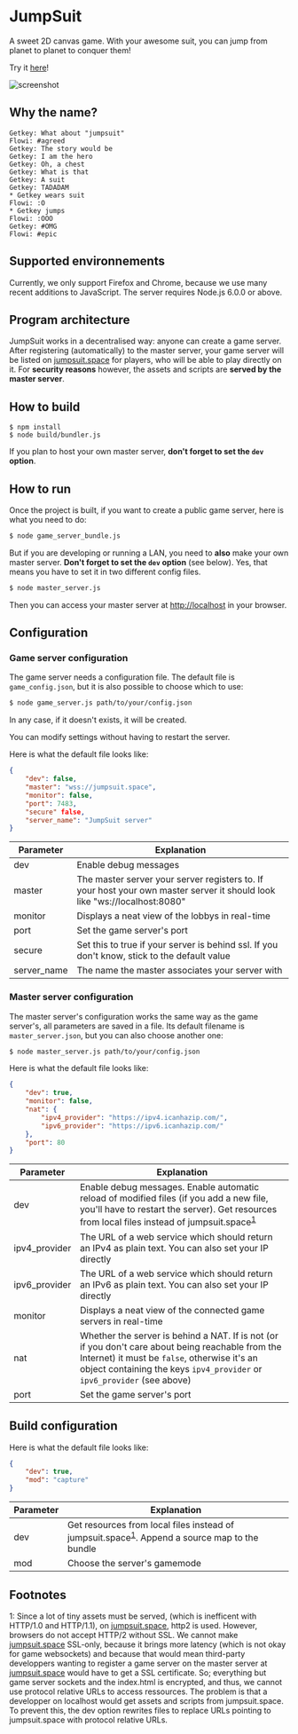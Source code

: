 # JumpSuit

A sweet 2D canvas game.
With your awesome suit, you can jump from planet to planet to conquer them!

Try it [here](http://jumpsuit.space/)!

![screenshot](http://kordonbl.eu/images/jumpsuit.png)

## Why the name?
```irc
Getkey: What about "jumpsuit"
Flowi: #agreed
Getkey: The story would be
Getkey: I am the hero
Getkey: Oh, a chest
Getkey: What is that
Getkey: A suit
Getkey: TADADAM
* Getkey wears suit
Flowi: :O
* Getkey jumps
Flowi: :OOO
Getkey: #OMG
Flowi: #epic
```

## Supported environnements

Currently, we only support Firefox and Chrome, because we use many recent additions to JavaScript.
The server requires Node.js 6.0.0 or above.

## Program architecture

JumpSuit works in a decentralised way: anyone can create a game server. After registering (automatically) to the master server, your game server will be listed on [jumpsuit.space](http://jumpsuit.space/) for players, who will be able to play directly on it. For **security reasons** however, the assets and scripts are **served by the master server**.

## How to build

```
$ npm install
$ node build/bundler.js
```

If you plan to host your own master server, **don't forget to set the `dev` option**.

## How to run
Once the project is built, if you want to create a public game server, here is what you need to do:
```sh
$ node game_server_bundle.js
```

But if you are developing or running a LAN, you need to **also** make your own master server. **Don't forget to set the `dev` option** (see below). Yes, that means you have to set it in two different config files.
```sh
$ node master_server.js
```
Then you can access your master server at [http://localhost](http://localhost) in your browser.

## Configuration

### Game server configuration

The game server needs a configuration file. The default file is `game_config.json`, but it is also possible to choose which to use:
```sh
$ node game_server.js path/to/your/config.json
```

In any case, if it doesn't exists, it will be created.

You can modify settings without having to restart the server.

Here is what the default file looks like:

```JSON
{
	"dev": false,
	"master": "wss://jumpsuit.space",
	"monitor": false,
	"port": 7483,
	"secure" false,
	"server_name": "JumpSuit server"
}
```

Parameter | Explanation
--------- | -----------
dev | Enable debug messages
master | The master server your server registers to. If your host your own master server it should look like "ws://localhost:8080"
monitor | Displays a neat view of the lobbys in real-time
port | Set the game server's port
secure | Set this to true if your server is behind ssl. If you don't know, stick to the default value
server_name | The name the master associates your server with


### Master server configuration

The master server's configuration works the same way as the game server's, all parameters are saved in a file. Its default filename is `master_server.json`, but you can also choose another one:
```sh
$ node master_server.js path/to/your/config.json
```

Here is what the default file looks like:

```JSON
{
	"dev": true,
	"monitor": false,
	"nat": {
		"ipv4_provider": "https://ipv4.icanhazip.com/",
		"ipv6_provider": "https://ipv6.icanhazip.com/"
	},
	"port": 80
}
```

Parameter | Explanation
--------- | -----------
dev | Enable debug messages. Enable automatic reload of modified files (if you add a new file, you'll have to restart the server). Get resources from local files instead of jumpsuit.space<sup>[1](#http2)</sup>
ipv4_provider | The URL of a web service which should return an IPv4 as plain text. You can also set your IP directly
ipv6_provider | The URL of a web service which should return an IPv6 as plain text. You can also set your IP directly
monitor | Displays a neat view of the connected game servers in real-time
nat | Whether the server is behind a NAT. If is not (or if you don't care about being reachable from the Internet) it must be `false`, otherwise it's an object containing the keys `ipv4_provider` or `ipv6_provider` (see above)
port | Set the game server's port


## Build configuration

Here is what the default file looks like:

```JSON
{
	"dev": true,
	"mod": "capture"
}
```

Parameter | Explanation
--------- | -----------
dev | Get resources from local files instead of jumpsuit.space<sup>[1](#http2)</sup>. Append a source map to the bundle
mod | Choose the server's gamemode


## Footnotes

<a name="http2">1</a>: Since a lot of tiny assets must be served, (which is inefficent with HTTP/1.0 and HTTP/1.1), on [jumpsuit.space](http://jumpsuit.space/), http2 is used.
However, browsers do not accept HTTP/2 without SSL. We cannot make [jumpsuit.space](http://jumpsuit.space/) SSL-only, because it brings more latency (which is not okay for game websockets) and because that would mean third-party developpers wanting to register a game server on the master server at [jumpsuit.space](http://jumpsuit.space/) would have to get a SSL certificate. So; everything but game server sockets and the index.html is encrypted, and thus, we cannot use protocol relative URLs to access ressources.
The problem is that a developper on localhost would get assets and scripts from jumpsuit.space. To prevent this, the dev option rewrites files to replace URLs pointing to jumpsuit.space with protocol relative URLs.
